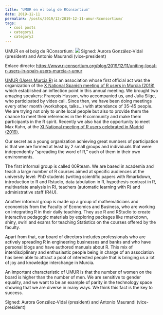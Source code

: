 ```yaml
---
title: 'UMUR en el bolg de RConsortium'
date: 2019-12-11
permalink: /posts/2019/12/2019-12-11-umur-Rconsortium/
tags:
  - cool posts
  - category1
  - category2
---
```


UMUR en el bolg de RConsortium: [![](https://amaurandi.github.io/files/umur-pic-small.png)](https://www.r-consortium.org/blog/2019/12/11/uniting-local-r-users-in-spain-users-murcia-r-umur) Signed: Aurora González-Vidal (president) and Antonio Maurandi (vice-president)

Enlace directo: <https://www.r-consortium.org/blog/2019/12/11/uniting-local-r-users-in-spain-users-murcia-r-umur>

[UMUR (Users Murcia R)](http://gauss.inf.um.es/umur/) is an association whose first official act was the organization of the [X National Spanish meeting of R users in Murcia (2018)](http://r-es.org/XjuR/) which established an inflection point in this annual meeting. We brought two amazing speakers: François Husson, who accompanied us, and Julia Silge, who participated by video call. Since then, we have been doing meetings every other month (workshops, talks…) with attendance of 35-45 people. We are trying not only to unite local people but also to provide them the chance to meet their references in the R community and make them participants in the R spirit. Recently we also had the opportunity to meet Max Kuhn, at the [XI National meeting of R users celebrated in Madrid (2019)](http://r-es.org/XIjuR/). 

Our secret as a young organization achieving great numbers of participation is that we are formed at least by 2 small groups and individuals that were independently “spreading the word of R,” each of them in their own environments.

The first informal group is called 00Rteam. We are based in academia and teach a large number of R courses aimed at specific audiences at the university level: PhD students (writing scientific papers with Rmarkdown, introduction to R and Rstudio, data tabulation in R, hypothesis contrast in R, multivariate analysis in R), teachers (automatic learning with R) and administrative staff (R4U). 

Another informal group is made up a group of mathematicians and economists from the Faculty of Economics and Business, who are working on integrating R in their daily teaching. They use R and RStudio to create interactive pedagogic materials by exploring packages like rmarkdown, shiny, swirl and exams for teaching Statistics on the courses offered by the faculty.
    
Apart from that, our board of directors includes professionals who are actively spreading R in engineering businesses and banks and who have personal blogs and have authored manuals about R. This mix of interdisciplinary and enthusiastic people being in charge of an association has been able to attract a pool of interested people that is bringing us a lot of joy and knowledge interchange in Murcia. 
    
An important characteristic of UMUR is that the number of women on the board is higher than the number of men. We are sensitive to gender equality, and we want to be an example of parity in the technology space showing that we are diverse in many ways. We think this fact is the key to success. 
    
Signed: Aurora González-Vidal (president) and Antonio Maurandi (vice-president)